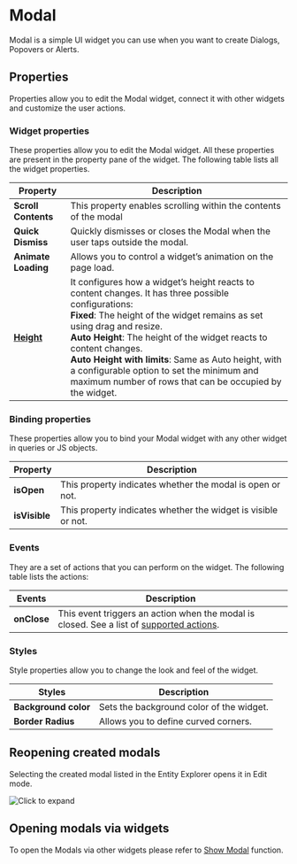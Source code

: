 # Modal

Modal is a simple UI widget you can use when you want to create Dialogs, Popovers or Alerts.

<VideoEmbed host="youtube" videoId="s8cHVkhj3ec" title="How to use Modal Widget" caption="How to use Modal Widget"/>

## Properties

Properties allow you to edit the Modal widget, connect it with other widgets and customize the user actions.

### Widget properties

These properties allow you to edit the Modal widget. All these properties are present in the property pane of the widget. The following table lists all the widget properties.

| Property            | Description                                                                 |
| ------------------- | --------------------------------------------------------------------------- |
| **Scroll Contents** | This property enables scrolling within the contents of the modal            |
| **Quick Dismiss**   | Quickly dismisses or closes the Modal when the user taps outside the modal. |
| **Animate Loading** | Allows you to control a widget’s animation on the page load.                |
| [**Height**](/reference/widgets/#height)        | It configures how a widget’s height reacts to content changes. It has three possible configurations:<br/>**Fixed**: The height of the widget remains as set using drag and resize.<br/>**Auto Height**: The height of the widget reacts to content changes.<br/>  **Auto Height with limits**: Same as Auto height, with a configurable option to set the minimum and maximum number of rows that can be occupied by the widget.                                      |
### Binding properties

These properties allow you to bind your Modal widget with any other widget in queries or JS objects.

| Property      | Description                                                   |
| ------------- | ------------------------------------------------------------- |
| **isOpen**    | This property indicates whether the modal is open or not.     |
| **isVisible** | This property indicates whether the widget is visible or not. |

### Events

They are a set of actions that you can perform on the widget. The following table lists the actions:

| Events      | Description                                                                                                                       |
| ----------- | --------------------------------------------------------------------------------------------------------------------------------- |
| **onClose** | This event triggers an action when the modal is closed. See a list of [supported actions](../appsmith-framework/widget-actions/). |

### Styles

Style properties allow you to change the look and feel of the widget.

| Styles               | Description                              |
| -------------------- | ---------------------------------------- |
| **Background color** | Sets the background color of the widget. |
| **Border Radius**    | Allows you to define curved corners.     |

## Reopening created modals

Selecting the created modal listed in the Entity Explorer opens it in Edit mode.

![Click to expand](/img/open-created-modal.gif)

## Opening modals via widgets

To open the Modals via other widgets please refer to [Show Modal](../appsmith-framework/widget-actions/show-modal.md) function.

